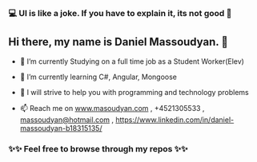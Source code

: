### 💻 UI is like a joke. If you have to explain it, its not good 📱

###

## Hi there, my name is Daniel Massoudyan.  👋


- 🔭 I’m currently Studying on a full time job as a Student Worker(Elev)

- 🌱 I’m currently learning C#, Angular, Mongoose

- 💬 I will strive to help you with programming and technology problems

- 📫 Reach me on www.masoudyan.com , +4521305533 , massoudyan@hotmail.com , https://www.linkedin.com/in/daniel-massoudyan-b18315135/


### ✨✨ Feel free to browse through my repos ✨✨


